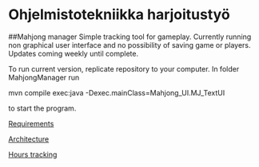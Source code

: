 # Ohjelmistotekniikka harjoitustyö
##Mahjong manager
Simple tracking tool for gameplay.
Currently running non graphical user interface and no possibility of saving game or players.
Updates coming weekly until complete.


To run current version, replicate repository to your computer. In folder MahjongManager run 

mvn compile exec:java -Dexec.mainClass=Mahjong_UI.MJ_TextUI

to start the program.


[Requirements](documentation/REQUIREMENTS.md)


[Architecture](documentation/ARCHITECTURE.md)


[Hours tracking](hours/TRACKING.md)
